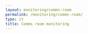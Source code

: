 ```yaml
---
layout: monitoring/comms-room 
permalink: /monitoring/comms-room/
type: it
title: Comms room monitoring
---
```

